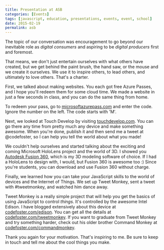 ```yaml
---
title: Presentation at ASB
categories: [Events]
tags: [javascript, education, presentations, events, event, school]
date: 2015-02-19
permalink: asb
---
```


The topic of our conversation was encouragement to go beyond our inevitable role as _digital consumers_ and aspiring to be _digital producers_ first and foremost.

That means, we don't just entertain ourselves with what others have created, but we get behind the paint brush, the hand saw, or the mouse and we create it ourselves. We use it to inspire others, to lead others, and ultimately to love others. That's a charter.
<!-- xmore -->

First, we talked about making websites. You each got free Azure Passes, and I hope you'll redeem them for some cloud time. We made a website in just a few seconds in class, and you can do the same thing from home.

To redeem your pass, go to [microsoftazurepass.com](http://microsoftazurepass.com) and enter the code. Ignore the number on the left. The code starts with 'M'.

Next, we looked at Touch Develop by visiting [touchdevelop.com](http://touchdevelop.com). You can go there any time from pretty much any device and make something awesome. When you're done, publish it and then send me a tweet at @codefoster, so I can help you tell the world about what you made!

We couldn't help ourselves and started talking about the exciting and coming Microsoft HoloLens project and the world of 3D. I showed you [Autodesk Fusion 360](fusion360.autodesk.com), which is my 3D modeling software of choice. If I had a HoloLens to design with, I would, but Fusion 360 is awesome too :) Since you're students, you can download and use Fusion 360 without charge.

Finally, we learned how you can take your JavaScript skills to the world of devices and the Internet of Things. We set up Tweet Monkey, sent a tweet with #tweetmonkey, and watched him dance away.

Tweet Monkey is a really simple project that will help you get the basics of using JavaScript to control _things_. It's controlled by the awesome Intel Edison. I have blogged extensively about this device at [codefoster.com/edison](codefoster.com/edison). You can get all the details at [codefoster.com/tweetmonkey](codefoster.com/tweetmonkey). If you want to graduate from Tweet Monkey and try something harder, check out his older brother Command Monkey at [codefoster.com/commandmonkey](codefoster.com/commandmonkey).

Thank you again for your motivation. That's inspiring to me. Be sure to keep in touch and tell me about the cool things you make.